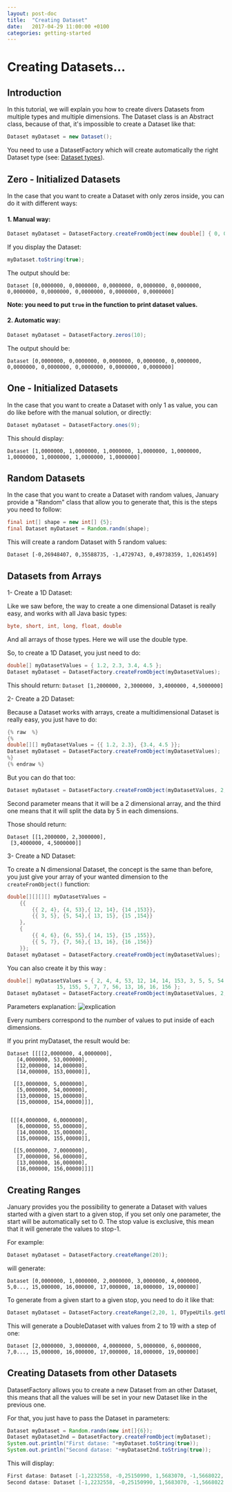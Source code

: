 ```yaml
---
layout: post-doc
title:  "Creating Dataset"
date:   2017-04-29 11:00:00 +0100
categories: getting-started
---
```

# Creating Datasets...

## Introduction

In this tutorial, we will explain you how to create divers Datasets from multiple types and multiple dimensions.
The Dataset class is an Abstract class, because of that, it's impossible to create a Dataset like that:

```Java
Dataset myDataset = new Dataset();
```

You need to use a DatasetFactory which will create automatically the right Dataset type (see: [Dataset types](https://github.com/tracymiranda/january-docs/blob/master/userguide/dataset-types.md)).

## Zero - Initialized Datasets

In the case that you want to create a Dataset with only zeros inside, you can do it with different ways:

#### 1. Manual way:

```Java
Dataset myDataset = DatasetFactory.createFromObject(new double[] { 0, 0, 0, 0, 0, 0, 0, 0, 0, 0 });
```

If you display the Dataset:

```Java
myDataset.toString(true);
```

The output should be:

```
Dataset [0,0000000, 0,0000000, 0,0000000, 0,0000000, 0,0000000, 0,0000000, 0,0000000, 0,0000000, 0,0000000, 0,0000000]
```

**Note: you need to put ```true``` in the function to print dataset values.**



#### 2. Automatic way:

```Java
Dataset myDataset = DatasetFactory.zeros(10);
```

The output should be:

```
Dataset [0,0000000, 0,0000000, 0,0000000, 0,0000000, 0,0000000, 0,0000000, 0,0000000, 0,0000000, 0,0000000, 0,0000000]
```


## One - Initialized Datasets

In the case that you want to create a Dataset with only 1 as value, you can do like before with the manual solution, or directly:

```Java
Dataset myDataset = DatasetFactory.ones(9);
```
This should display:

```
Dataset [1,0000000, 1,0000000, 1,0000000, 1,0000000, 1,0000000, 1,0000000, 1,0000000, 1,0000000, 1,0000000]
```

## Random Datasets

In the case that you want to create a Dataset with random values, January provide a "Random" class that allow you to generate that, this is the steps you need to follow:

```Java
final int[] shape = new int[] {5};
final Dataset myDataset = Random.randn(shape);
```

This will create a random Dataset with 5 random values:

```
Dataset [-0,26948407, 0,35588735, -1,4729743, 0,49738359, 1,0261459]
```

## Datasets from Arrays
1- Create a 1D Dataset:

Like we saw before, the way to create a one dimensional Dataset is really easy, and works with all Java basic types:
```Java
byte, short, int, long, float, double
```
And all arrays of those types. Here we will use the double type.

So, to create a 1D Dataset, you just need to do:

```Java
double[] myDatasetValues = { 1.2, 2.3, 3.4, 4.5 };
Dataset myDataset = DatasetFactory.createFromObject(myDatasetValues);
```

This should return: ``` Dataset [1,2000000, 2,3000000, 3,4000000, 4,5000000] ```

2- Create a 2D Dataset:

Because a Dataset works with arrays, create a multidimensional Dataset is really easy, you just have to do:

```Java
{% raw  %}
{%  
double[][] myDatasetValues = {{ 1.2, 2.3}, {3.4, 4.5 }};
Dataset myDataset = DatasetFactory.createFromObject(myDatasetValues);
%}
{% endraw %}
```

But you can do that too:

```Java
Dataset myDataset = DatasetFactory.createFromObject(myDatasetValues, 2, 2);
```

Second parameter means that it will be a 2 dimensional array, and the third one means that it will split the data by 5 in each dimensions.

Those should return:
```
Dataset [[1,2000000, 2,3000000],
 [3,4000000, 4,5000000]]
 ```

3- Create a ND Dataset:

To create a N dimensional Dataset, the concept is the same than before, you just give your array of your wanted dimension to the ```createFromObject()``` function:

```Java
double[][][][] myDatasetValues =
	{{
		{{ 2, 4}, {4, 53},{ 12, 14}, {14 ,153}},
		{{ 3, 5}, {5, 54},{ 13, 15}, {15 ,154}}
	},
	{
		{{ 4, 6}, {6, 55},{ 14, 15}, {15 ,155}},
		{{ 5, 7}, {7, 56},{ 13, 16}, {16 ,156}}
	}};
Dataset myDataset = DatasetFactory.createFromObject(myDatasetValues);
```

You can also create it by this way :
```Java
double[] myDatasetValues = { 2, 4, 4, 53, 12, 14, 14, 153, 3, 5, 5, 54, 13, 15, 15, 154, 4, 6, 6, 55, 14, 15,
				15, 155, 5, 7, 7, 56, 13, 16, 16, 156 };
Dataset myDataset = DatasetFactory.createFromObject(myDatasetValues, 2,2,4,2);
```

Parameters explanation:
![explication](https://github.com/PierreSachot/Internship-Reports/blob/master/images/Screenshot_user_guide_creating_dataset.png?raw=true)

Every numbers correspond to the number of values to put inside of each dimensions.


If you print myDataset, the result would be:
```
Dataset [[[[2,0000000, 4,0000000],
   [4,0000000, 53,000000],
   [12,000000, 14,000000],
   [14,000000, 153,00000]],

  [[3,0000000, 5,0000000],
   [5,0000000, 54,000000],
   [13,000000, 15,000000],
   [15,000000, 154,00000]]],


 [[[4,0000000, 6,0000000],
   [6,0000000, 55,000000],
   [14,000000, 15,000000],
   [15,000000, 155,00000]],

  [[5,0000000, 7,0000000],
   [7,0000000, 56,000000],
   [13,000000, 16,000000],
   [16,000000, 156,00000]]]]
```

## Creating Ranges

January provides you the possibility to generate a Dataset with values started with a given start to a given stop, if you set only one parameter, the start will be automatically set to 0. The stop value is exclusive, this mean that it will generate the values to stop-1.

For example:

```Java
Dataset myDataset = DatasetFactory.createRange(20));
```

will generate:

```
Dataset [0,0000000, 1,0000000, 2,0000000, 3,0000000, 4,0000000, 5,0..., 15,000000, 16,000000, 17,000000, 18,000000, 19,000000]
```

To generate from a given start to a given stop, you need to do it like that:

```Java
Dataset myDataset = DatasetFactory.createRange(2,20, 1, DTypeUtils.getDType(DoubleDataset.class));
```
This will generate a DoubleDataset with values from 2 to 19 with a step of one:

```
Dataset [2,0000000, 3,0000000, 4,0000000, 5,0000000, 6,0000000, 7,0..., 15,000000, 16,000000, 17,000000, 18,000000, 19,000000]
```

## Creating Datasets from other Datasets

DatasetFactory allows you to create a new Dataset from an other Dataset, this means that all the values will be set in your new Dataset like in the previous one.

For that, you just have to pass the Dataset in parameters:

```Java
Dataset myDataset = Random.randn(new int[]{6});
Dataset myDataset2nd = DatasetFactory.createFromObject(myDataset);
System.out.println("First datase: "+myDataset.toString(true));
System.out.println("Second datase: "+myDataset2nd.toString(true));
```

This will display:
```Java
First datase: Dataset [-1,2232558, -0,25150990, 1,5683070, -1,5668022, 0,31399457, -0,32006293]
Second datase: Dataset [-1,2232558, -0,25150990, 1,5683070, -1,5668022, 0,31399457, -0,32006293]
```
